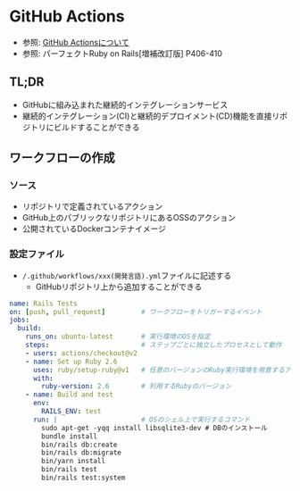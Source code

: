 # GitHub Actions
- 参照: [GitHub Actionsについて](https://docs.github.com/ja/actions/getting-started-with-github-actions/about-github-actions)
- 参照: パーフェクトRuby on Rails[増補改訂版] P406-410

## TL;DR
- GitHubに組み込まれた継続的インテグレーションサービス
- 継続的インテグレーション(CI)と継続的デプロイメント(CD)機能を直接リポジトリにビルドすることができる

## ワークフローの作成
### ソース
- リポジトリで定義されているアクション
- GitHub上のパブリックなリポジトリにあるOSSのアクション
- 公開されているDockerコンテナイメージ

### 設定ファイル
- `/.github/workflows/xxx(開発言語).yml`ファイルに記述する
  - GitHubリポジトリ上から追加することができる

```yml
name: Rails Tests
on: [push, pull_request]         # ワークフローをトリガーするイベント
jobs:
  build:
    runs_on: ubuntu-latest       # 実行環境のOSを指定
    steps:                       # ステップごとに独立したプロセスとして動作
    - users: actions/checkout@v2
    - name: Set up Ruby 2.6
      uses: ruby/setup-ruby@v1   # 任意のバージョンのRuby実行環境を用意するアクション
      with:
        ruby-version: 2.6        # 利用するRubyのバージョン
    - name: Build and test
      env:
        RAILS_ENV: test
      run: |                     # OSのシェル上で実行するコマンド
        sudo apt-get -yqq install libsqlite3-dev # DBのインストール
        bundle install
        bin/rails db:create
        bin/rails db:migrate
        bin/yarn install
        bin/rails test
        bin/rails test:system
```
